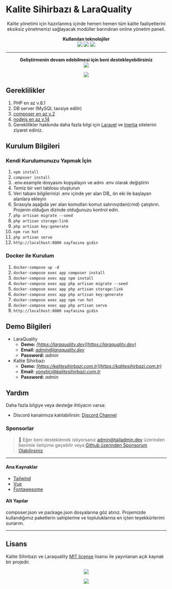Kalite Sihirbazı & LaraQuality
======

<p align="center">
Kalite yönetimi için hazırlanmış içinde hemen hemen tüm kalite faaliyetlerini eksiksiz yönetmenizi sağlayacak modüller barındıran online yönetim paneli.
</p>

<p align="center">
<b>Kullanılan teknolojiler</b>
<br>
  <img src="https://img.shields.io/badge/Laravel-FF2D20?style=for-the-badge&logo=laravel&logoColor=white" />
  <img src="https://img.shields.io/badge/Tailwind_CSS-38B2AC?style=for-the-badge&logo=tailwind-css&logoColor=white" />
  <img src="https://img.shields.io/badge/Vue.js-35495E?style=for-the-badge&logo=vuedotjs&logoColor=4FC08D" />
</p>
<hr>
<p align="center">
<b>Geliştirmenin devam edebilmesi için beni destekleyebilirsiniz</b>
<br/>
<a href="https://ko-fi.com/sinanaydogan" target="_blank">
    <img src="https://ko-fi.com/img/githubbutton_sm.svg">
</a>

</p>

<p align="center">
<a href="https://www.buymeacoffee.com/sinanaydogan">
    <img src="https://img.buymeacoffee.com/button-api/?text=Buy me a coffee&emoji=&slug=sinanaydogan&button_colour=FFDD00&font_colour=000000&font_family=Lato&outline_colour=000000&coffee_colour=ffffff">
</a>
</p>


Gereklilikler
------
1. PHP en az v.8.1
2. DB server (MySQL tavsiye edilir)
3. [composer en az v.2](https://getcomposer.org/)
4. [nodejs en az v.14](https://nodejs.org/)
5. Gereklilikler hakkında daha fazla bilgi için [Laravel](https://laravel.com/) ve [Inertia](https://inertiajs.com/) sitelerini ziyaret ediniz.


Kurulum Bilgileri
------

### Kendi Kurulumunuzu Yapmak İçin

1. ```npm install```
2. ```composer install```
3. .env.example dosyasını kopyalayın ve adını .env olarak değiştirin
4. Temiz bir veri tablosu oluşturun
5. Veri tabanı bilgilerinizi .env içinde yer alan DB_ ön eki ile başlayan alanlara ekleyin
6. Sırasıyla aşağıda yer alan komutları komut satırınızdan(cmd) çalıştırın. Projenin olduğun dizinde olduğunuzu kontrol edin.
7. ```php artisan migrate --seed```
8. ```php artisan storage:link```
9. ```php artisan key:generate```
10. ```npm run hot```
11. ```php artisan serve```
12. ```http://localhost:8000 sayfasına gidin```

### Docker ile Kurulum

1. ```docker-compose up -d```
2. ```docker-compose exec app composer install```
3. ``docker-compose exec app npm install``
4. ``docker-compose exec app php artisan migrate --seed``
5. ``docker-compose exec app php artisan storage:link``
6. ``docker-compose exec app php artisan key:generate``
7. ``docker-compose exec app npm run hot``
8. ``docker-compose exec app php artisan serve``
9. ``http://localhost:8000 sayfasına gidin``

Demo Bilgileri
------
- LaraQuality
    - **Demo:** *[https://laraquality.dev](https://laraquality.dev)*
    - **Email:** *admin@laraquality.dev*
    - **Password:** *admin*
- Kalite Sihirbazı
    - **Demo:** *[https://kalitesihirbazi.com.tr](https://kalitesihirbazi.com.tr)*
    - **Email:** *yonetici@kalitesihirbazi.com.tr*
    - **Password:** *admin*

## Yardım

Daha fazla bilgiye veya desteğe ihtiyacın varsa:
- Discord kanalımıza katılabilirsin: [Discord Channel](https://discord.gg/TnjA2GqYmw)

### Sponsorlar

> :metal: Eğer beni desteklemek istiyorsanız [admin@tailadmin.dev](mailto:admin@tailadmin.dev) üzerinden benimle iletişime geçebilir veya [Github üzerinden Sponsorum Olabilirsiniz](https://github.com/sponsors/sinan-aydogan)

---

#### Ana Kaynaklar

- [Tailwind](https://tailwindcss.com/)
- [Vue](https://vuejs.org/)
- [Fontawesome](https://fontawesome.com/)

#### Alt Yapılar

composer.json ve package.json dosyalarına göz atınız. Projemizde kullandığımız paketlerin sahiplerine ve topluluklarına en içten teşekkürlerimi sunarım.

---
Lisans
------
Kalite Sihirbazı ve Laraquality [MIT license](https://opensource.org/licenses/MIT) lisansı ile yayınlanan açık kaynak bir projedir.

<p align="center">

<a href="https://ko-fi.com/sinanaydogan" target="_blank">
    <img src="https://ko-fi.com/img/githubbutton_sm.svg">
</a>

</p>

<p align="center">
<a href="https://www.buymeacoffee.com/sinanaydogan">
    <img src="https://img.buymeacoffee.com/button-api/?text=Buy me a coffee&emoji=&slug=sinanaydogan&button_colour=FFDD00&font_colour=000000&font_family=Lato&outline_colour=000000&coffee_colour=ffffff">
</a>
</p>
